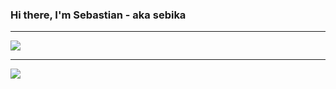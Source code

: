 ### Hi there, I'm Sebastian - aka sebika

---

  <img align="center" src="https://github-readme-stats.vercel.app/api?username=sebika&show_icons=true&hide_border=true&count_private=true" />

---

  <img align="center" src="https://github-readme-stats.vercel.app/api/top-langs/?username=sebika&langs_count=10&hide=javascript,html,css" />

